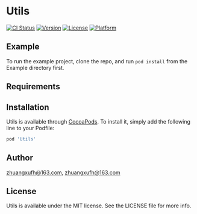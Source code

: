 # Utils

[![CI Status](https://img.shields.io/travis/zhuangxufh@163.com/Utils.svg?style=flat)](https://travis-ci.org/zhuangxufh@163.com/Utils)
[![Version](https://img.shields.io/cocoapods/v/Utils.svg?style=flat)](https://cocoapods.org/pods/Utils)
[![License](https://img.shields.io/cocoapods/l/Utils.svg?style=flat)](https://cocoapods.org/pods/Utils)
[![Platform](https://img.shields.io/cocoapods/p/Utils.svg?style=flat)](https://cocoapods.org/pods/Utils)

## Example

To run the example project, clone the repo, and run `pod install` from the Example directory first.

## Requirements

## Installation

Utils is available through [CocoaPods](https://cocoapods.org). To install
it, simply add the following line to your Podfile:

```ruby
pod 'Utils'
```

## Author

zhuangxufh@163.com, zhuangxufh@163.com

## License

Utils is available under the MIT license. See the LICENSE file for more info.
